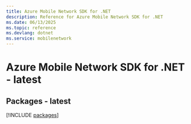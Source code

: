 ```yaml
---
title: Azure Mobile Network SDK for .NET
description: Reference for Azure Mobile Network SDK for .NET
ms.date: 06/13/2025
ms.topic: reference
ms.devlang: dotnet
ms.service: mobilenetwork
---
```

# Azure Mobile Network SDK for .NET - latest
## Packages - latest
[!INCLUDE [packages](mobile-network-index.md)]